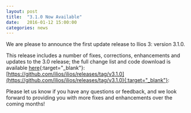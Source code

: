 ```yaml
---
layout: post
title:  "3.1.0 Now Available"
date:   2016-01-12 15:00:00
categories: news
---
```

We are please to announce the first update release to Ilios 3: version 3.1.0.

This release includes a number of fixes, corrections, enhancements and updates to the 3.0 release; the full change list and code download is available [here](https://github.com/ilios/ilios/releases/tag/v3.1.0){:target="_blank"}: [https://github.com/ilios/ilios/releases/tag/v3.1.0](https://github.com/ilios/ilios/releases/tag/v3.1.0){:target="_blank"}:

Please let us know if you have any questions or feedback, and we look forward to providing you with more fixes and enhancements over the coming months!
